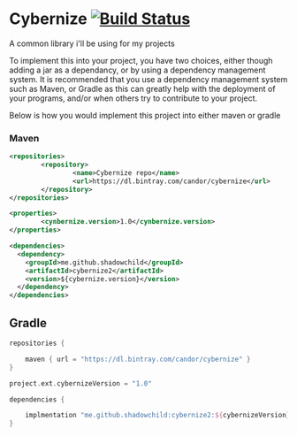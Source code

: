 # Cybernize [![Build Status](https://travis-ci.org/ShadowChild/Cybernize2.svg?branch=master)](https://travis-ci.org/ShadowChild/Cybernize2)
A common library i'll be using for my projects

To implement this into your project, you have two choices, either though adding a jar as a dependancy, or by using a dependency management system. It is recommended that you use a dependency management system such as Maven, or Gradle as this can greatly help with the deployment of your programs, and/or when others try to contribute to your project.

Below is how you would implement this project into either maven or gradle

### Maven
```xml
<repositories>
        <repository>
                <name>Cybernize repo</name>
                <url>https://dl.bintray.com/candor/cybernize</url>
        </repository>
</repositories>

<properties>
        <cynbernize.version>1.0</cynbernize.version>
</properties>

<dependencies>
  <dependency>
    <groupId>me.github.shadowchild</groupId>
    <artifactId>cybernize2</artifactId>
    <version>${cybernize.version}</version>
  </dependency>
</dependencies>
```

## Gradle
```groovy
repositories {

    maven { url = "https://dl.bintray.com/candor/cybernize" }
}

project.ext.cybernizeVersion = "1.0"

dependencies {

    implmentation "me.github.shadowchild:cybernize2:${cybernizeVersion}"
}
```
